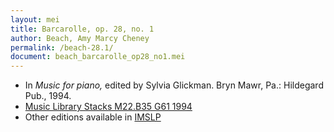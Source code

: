 ```yaml
---
layout: mei
title: Barcarolle, op. 28, no. 1
author: Beach, Amy Marcy Cheney
permalink: /beach-28.1/
document: beach_barcarolle_op28_no1.mei
---
```


- In *Music for piano,* edited by Sylvia Glickman. Bryn Mawr, Pa.: Hildegard Pub., 1994.
- <a href="https://tufts-primo.hosted.exlibrisgroup.com/permalink/f/bnf7qa/01TUN_ALMA21108441970003851">Music Library Stacks M22.B35 G61 1994</a>
- Other editions available in <a href="https://imslp.org/wiki/3_Morceaux_caract%C3%A9ristiques%2C_Op.28_(Beach%2C_Amy_Marcy)" target="_blank">IMSLP</a>
